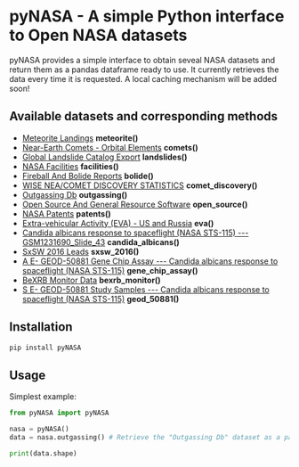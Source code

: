 # pyNASA - A simple Python interface to Open NASA datasets

pyNASA provides a simple interface to obtain seveal NASA datasets and return them as a pandas dataframe ready to use. It currently retrieves the data every time it is requested. A local caching mechanism will be added soon!

## Available datasets and corresponding methods
- [Meteorite Landings](https://data.nasa.gov/Space-Science/Meteorite-Landings/gh4g-9sfh) **meteorite()**
- [Near-Earth Comets - Orbital Elements](https://data.nasa.gov/Space-Science/Near-Earth-Comets-Orbital-Elements/b67r-rgxc) **comets()**
- [Global Landslide Catalog Export](https://data.nasa.gov/dataset/Global-Landslide-Catalog-Export/dd9e-wu2v) **landslides()**
- [NASA Facilities](https://data.nasa.gov/Management-Operations/NASA-Facilities/gvk9-iz74) **facilities()**
- [Fireball And Bolide Reports](https://data.nasa.gov/Space-Science/Fireball-And-Bolide-Reports/mc52-syum) **bolide()**
- [WISE NEA/COMET DISCOVERY STATISTICS](https://data.nasa.gov/Space-Science/WISE-NEA-COMET-DISCOVERY-STATISTICS/7qz6-zrqt) **comet_discovery()**
- [Outgassing Db](https://data.nasa.gov/Applied-Science/Outgassing-Db/r588-f7pr) **outgassing()**
- [Open Source And General Resource Software](https://data.nasa.gov/Software/Open-Source-And-General-Resource-Software/fk38-4khf) **open_source()**
- [NASA Patents](https://data.nasa.gov/Raw-Data/NASA-Patents/gquh-watm) **patents()**
- [Extra-vehicular Activity (EVA) - US and Russia](https://data.nasa.gov/Raw-Data/Extra-vehicular-Activity-EVA-US-and-Russia/9kcy-zwvn) **eva()**
- [Candida albicans response to spaceflight (NASA STS-115) --- GSM1231690_Slide_43](https://data.nasa.gov/dataset/Candida-albicans-response-to-spaceflight-NASA-STS-/59ui-jv2j) **candida_albicans()**
- [SxSW 2016 Leads](https://data.nasa.gov/Management-Operations/SxSW-2016-Leads/yvxp-ccvk) **sxsw_2016()**
- [A E- GEOD-50881 Gene Chip Assay --- Candida albicans response to spaceflight (NASA STS-115)](https://data.nasa.gov/dataset/A-E-GEOD-50881-Gene-Chip-Assay-Candida-albicans-re/c5py-4h4g) **gene_chip_assay()**
- [BeXRB Monitor Data](https://data.nasa.gov/dataset/BeXRB-Monitor-Data/jdkf-j3pt) **bexrb_monitor()**
- [S E- GEOD-50881 Study Samples --- Candida albicans response to spaceflight (NASA STS-115)](https://data.nasa.gov/dataset/S-E-GEOD-50881-Study-Samples-Candida-albicans-resp/8e7s-kdza) **geod_50881()**

## Installation

```bash
pip install pyNASA
```

## Usage

Simplest example:

```python
from pyNASA import pyNASA

nasa = pyNASA()
data = nasa.outgassing() # Retrieve the "Outgassing Db" dataset as a pandas data frame

print(data.shape)
```